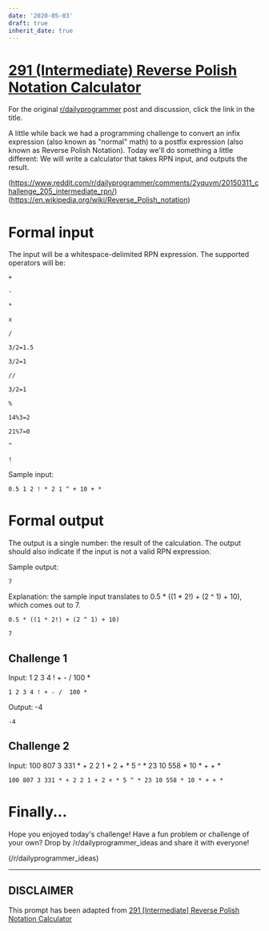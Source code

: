 ```yaml
---
date: '2020-05-03'
draft: true
inherit_date: true
---
```


# [291 (Intermediate) Reverse Polish Notation Calculator](https://www.reddit.com/r/dailyprogrammer/comments/5c5jx9/20161109_challenge_291_intermediate_reverse/)

For the original [r/dailyprogrammer](https://www.reddit.com/r/dailyprogrammer/) post and discussion, click the link in the title.

A little while back we had a programming challenge to convert an infix expression (also known as "normal" math) to a postfix expression (also known as Reverse Polish Notation). Today we'll do something a little different: We will write a calculator that takes RPN input, and outputs the result.

(https://www.reddit.com/r/dailyprogrammer/comments/2yquvm/20150311_challenge_205_intermediate_rpn/)
(https://en.wikipedia.org/wiki/Reverse_Polish_notation)
# Formal input
The input will be a whitespace-delimited RPN expression. The supported operators will be:


```
+
```

```
-
```

```
*
```

```
x
```

```
/
```

```
3/2=1.5
```

```
3/2=1
```

```
//
```

```
3/2=1
```

```
%
```

```
14%3=2
```

```
21%7=0
```

```
^
```

```
!
```
Sample input:


```
0.5 1 2 ! * 2 1 ^ + 10 + *
```
# Formal output
The output is a single number: the result of the calculation. The output should also indicate if the input is not a valid RPN expression.

Sample output:


```
7
```
Explanation: the sample input translates to 0.5 * ((1 * 2!) + (2 ^ 1) + 10), which comes out to 7.


```
0.5 * ((1 * 2!) + (2 ^ 1) + 10)
```

```
7
```
## Challenge 1
Input: 1 2 3 4 ! + - /  100 *


```
1 2 3 4 ! + - /  100 *
```
Output: -4


```
-4
```
## Challenge 2
Input: 100 807 3 331 * + 2 2 1 + 2 + * 5 ^ * 23 10 558 * 10 * + + *


```
100 807 3 331 * + 2 2 1 + 2 + * 5 ^ * 23 10 558 * 10 * + + *
```
# Finally...
Hope you enjoyed today's challenge! Have a fun problem or challenge of your own? Drop by /r/dailyprogrammer_ideas and share it with everyone!

(/r/dailyprogrammer_ideas)

----
## **DISCLAIMER**
This prompt has been adapted from [291 [Intermediate] Reverse Polish Notation Calculator](https://www.reddit.com/r/dailyprogrammer/comments/5c5jx9/20161109_challenge_291_intermediate_reverse/
)
